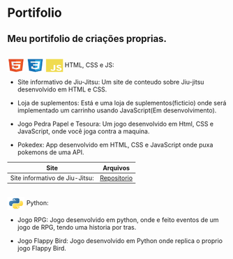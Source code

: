 # Portifolio
 ## Meu portifolio de criações proprias.

<div style="display: inline_block"><br>
  <img align="center" alt="Rafa-HTML" height="30" width="40" src="https://raw.githubusercontent.com/devicons/devicon/master/icons/html5/html5-original.svg">
  <img align="center" alt="Rafa-CSS" height="30" width="40" src="https://raw.githubusercontent.com/devicons/devicon/master/icons/css3/css3-original.svg">
  <img align="center" alt="Rafa-Js" height="30" width="40" src="https://raw.githubusercontent.com/devicons/devicon/master/icons/javascript/javascript-plain.svg">  
  HTML, CSS e JS:

</div>

- Site informativo de Jiu-Jitsu: Um site de conteudo sobre Jiu-jitsu desenvolvido em HTML e CSS.

- Loja de suplementos: Está e uma loja de suplementos(ficticio) onde será implementado um carrinho usando JavaScript(Em desenvolvimento).

 - Jogo Pedra Papel e Tesoura: Um jogo desenvolvido em Html, CSS e JavaScript, onde você joga contra a maquina. 
 
- Pokedex: App desenvolvido em HTML, CSS e JavaScript onde puxa pokemons de uma API.

| Site | Arquivos |
|------|----------|
| Site informativo de Jiu-Jitsu: | [Repositorio](https://github.com/RafaelSilvaCastro/Portifolio/tree/main/site%20informativo%20jiu%20jitsu)


<div style="display: inline_block"><br>
  <img align="center" alt="Rafa-Python" height="30" width="40" src="https://raw.githubusercontent.com/devicons/devicon/master/icons/python/python-original.svg">
  Python:
</div>


- Jogo RPG: Jogo desenvolvido em python, onde e feito eventos de um jogo de RPG, tendo uma historia por tras.

- Jogo Flappy Bird: Jogo desenvolvido em Python onde replica o proprio jogo Flappy Bird.

<!--

<div style="display: inline_block"><br>
  <img align="center" alt="Rafa-Js" height="30" width="40" src="https://raw.githubusercontent.com/devicons/devicon/master/icons/javascript/javascript-plain.svg">
  <img align="center" alt="Rafa-Ts" height="30" width="40" src="https://raw.githubusercontent.com/devicons/devicon/master/icons/typescript/typescript-plain.svg">
  <img align="center" alt="Rafa-React" height="30" width="40" src="https://raw.githubusercontent.com/devicons/devicon/master/icons/react/react-original.svg">
  <img align="center" alt="Rafa-HTML" height="30" width="40" src="https://raw.githubusercontent.com/devicons/devicon/master/icons/html5/html5-original.svg">
  <img align="center" alt="Rafa-CSS" height="30" width="40" src="https://raw.githubusercontent.com/devicons/devicon/master/icons/css3/css3-original.svg">
  <img align="center" alt="Rafa-Python" height="30" width="40" src="https://raw.githubusercontent.com/devicons/devicon/master/icons/python/python-original.svg">
  <img align="center" alt="Rafa-Csharp" height="30" width="40" src="https://raw.githubusercontent.com/devicons/devicon/master/icons/csharp/csharp-original.svg">
</div>

-->
